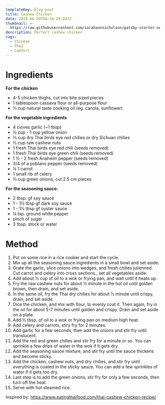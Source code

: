 ```yaml
---
templateKey: blog-post
title: Cashew Chicken
date: 2019-06-20T04:34:29.247Z
thumbnail: >-
  https://raw.githubusercontent.com/sarahannnicholson/gatsby-starter-netlify-cms/master/static/img/cashew-chicken2.jpg
description: Perfect cashew chicken
tags:
  - Chinese
  - Thai
  - Comfort
---
```

# Ingredients

**For the chicken**

* 4-5 chicken thighs, cut into bite sized pieces
* 1 tablespoon cassava flour or all-purpose flour
* ⅓ cup natural taste cooking oil (eg. canola, sunflower)

**For the vegetable ingredients**

* 4 cloves garlic (~1 tbsp)
* ½ cup - 1 cup yellow onion
* ⅓ cup dry Thai birds eye red chilies or dry Sichuan chilies
* ½ cup raw cashew nuts
* 1 fresh Thai birds eye red chili (seeds removed)
* 1 fresh Thai birds eye green chili (seeds removed)
* 1 ½ - 2 fresh Anaheim pepper (seeds removed)
* 3/4 of a poblano pepper (seeds removed)
* ¼ 1 carrot
* 1 small rib of celery
* ⅓ cup green onions, cut 2.5 cm pieces

**For the seasoning sauce:**

* 2 tbsp. gf soy sauce
* 1 - 1½ tbsp gf dark soy sauce
* 1 - 1½ tbsp gf oyster sauce
* ¼ tsp. ground white pepper
* pinch of sugar
* 3 tbsp. stock or water

# Method

1. Put on some rice in a rice cooker and start the cycle.
2. Mix up all the seasoning sauce ingredients in a small bowl and set aside.
3. Grate the garlic, slice onions into wedges, and fresh chilies julienned. Cut carrot and celery into cross sections., set all vegetables aside.
4. Add about ⅓ cup of oil to a wok or frying pan, and wait until it heats up.
5. Fry the raw cashew nuts for about ½ minute in the hot oil until golden brown, then drain, and set aside.
6. In the same oil, fry the Thai dry chilies for about ½ minute until crispy, drain, and set aside.
7. Dice the chicken, and mix with flour, to evenly coat it. Then again, fry in the oil for about 5-7 minutes until golden and crispy. Drain and set aside on a plate.
8. Add ½ tbsp. of oil to a wok or frying pan on medium high heat. 
9. Add celery and carrots, stiry fry for 2 minutes. 
10. Add garlic for a few seconds, then add the onions and stir fry until translucent. 
11. Add the red and green chilies and stir fry for a minute or so. You can sprinkle a few drips of water in the wok if it gets dry.
12. Add the seasoning sauce mixture, and stir fry until the sauce thickens and become sticky.
13. Add the chicken, cashew nuts, and dry chilies, and stir fry until everything is coated in the sticky sauce. You can add a few sprinkles of water if it gets too dry.
14. Last step is to add the green onions, stir fry for only a few seconds, then turn off the heat.
15. Serve with hot steamed rice.

Inspired by: <https://www.eatingthaifood.com/thai-cashew-chicken-recipe/>
